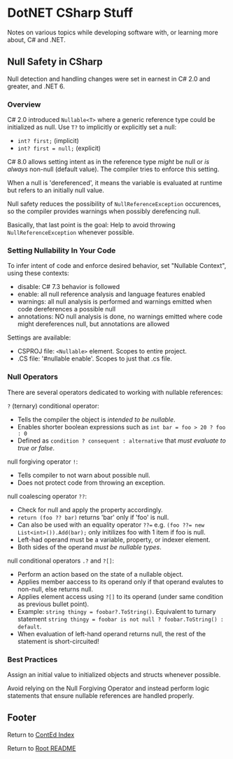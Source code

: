 # DotNET CSharp Stuff

Notes on various topics while developing software with, or learning more about, C# and .NET.

## Null Safety in CSharp

Null detection and handling changes were set in earnest in C# 2.0 and greater, and .NET 6.

### Overview

C# 2.0 introduced `Nullable<T>` where a generic reference type could be initialized as null. Use `T?` to implicitly or explicitly set a null:

- `int? first;` (implicit)
- `int? first = null;` (explicit)

C# 8.0 allows setting intent as in the reference type _might_ be null or _is always_ non-null (default value). The compiler tries to enforce this setting.

When a null is 'dereferenced', it means the variable is evaluated at runtime but refers to an initially null value.

Null safety reduces the possibility of `NullReferenceException` occurences, so the compiler provides warnings when possibly derefencing null.

Basically, that last point is the goal: Help to avoid throwing `NullReferenceException` whenever possible.

### Setting Nullability In Your Code

To infer intent of code and enforce desired behavior, set "Nullable Context", using these contexts:

-	disable: C# 7.3 behavior is followed
-	enable: all null reference analysis and language features enabled
-	warnings: all null analysis is performed and warnings emitted  when code dereferences a possible null
-	annotations: NO null analysis is done, no warnings emitted where code might dereferences null, but annotations are allowed

Settings are available:

- CSPROJ file: `<Nullable>` element. Scopes to entire project.
- .CS file: '#nullable enable'. Scopes to just that .cs file.

### Null Operators

There are several operators dedicated to working with nullable references:

`?` (ternary) conditional operator:

- Tells the compiler the object is _intended to be nullable_.
- Enables shorter boolean expressions such as `int bar = foo > 20 ? foo : 0`
- Defined as `condition ? consequent : alternative` that _must evaluate to true or false_.

null forgiving operator `!`:

- Tells compiler to not warn about possible null.
- Does not protect code from throwing an exception.

null coalescing operator `??`:

- Check for null and apply the property accordingly.
- `return (foo ?? bar)` returns 'bar' only if 'foo' is null.
- Can also be used with an equality operator `??=` e.g. `(foo ??= new List<int>()).Add(bar);` only initilizes foo with 1 item if foo is null.
- Left-had operand must be a variable, property, or indexer element.
- Both sides of the operand _must be nullable types_.

null conditional operators `.?` and `?[]`:

- Perform an action based on the state of a nullable object.
- Applies member aaccess to its operand only if that operand evalutes to non-null, else returns null.
- Applies element access using `?[]` to its operand (under same condition as previous bullet point).
- Example: `string thingy = foobar?.ToString()`. Equivalent to turnary statement `string thingy = foobar is not null ? foobar.ToString() : default`.
- When evaluation of left-hand operand returns null, the rest of the statement is short-circuited!

### Best Practices

Assign an initial value to initialized objects and structs whenever possible.

Avoid relying on the Null Forgiving Operator and instead perform logic statements that ensure nullable references are handled properly.

## Footer

Return to [ContEd Index](conted-index.html)

Return to [Root README](../README.html)
